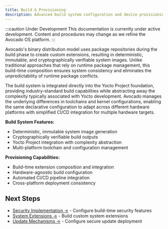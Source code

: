 ```yaml
---
title: Build & Provisioning
description: Advanced build system configuration and device provisioning workflows
---
```


:::caution Under Development
This documentation is currently under active development. Content and procedures may change as we refine the Avocado OS platform.
:::

Avocado's binary distribution model uses package repositories during the build phase to create custom extensions, resulting in deterministic, immutable, and cryptographically verifiable system images. Unlike traditional approaches that rely on runtime package management, this build-time composition ensures system consistency and eliminates the unpredictability of runtime package conflicts.

The build system is integrated directly into the Yocto Project foundation, providing industry-standard build capabilities while abstracting away the complexity typically associated with Yocto development. Avocado manages the underlying differences in toolchains and kernel configurations, enabling the same declarative configuration to adapt across different hardware platforms with simplified CI/CD integration for multiple hardware targets.

**Build System Features:**
- Deterministic, immutable system image generation
- Cryptographically verifiable build outputs
- Yocto Project integration with complexity abstraction
- Multi-platform toolchain and configuration management

**Provisioning Capabilities:**
- Build-time extension composition and integration
- Hardware-agnostic build configuration
- Automated CI/CD pipeline integration
- Cross-platform deployment consistency

## Next Steps

- [Security Implementation →](./security-implementation) - Configure build-time security features
- [System Extensions →](./system-extensions) - Build custom system extensions
- [Update Mechanisms →](./update-mechanisms) - Configure secure update deployment